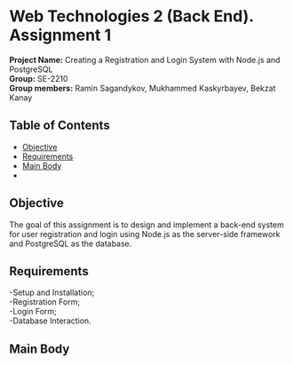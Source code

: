 # Web Technologies 2 (Back End). Assignment 1
**Project Name:** Creating a Registration and Login System with Node.js and PostgreSQL  
**Group:** SE-2210  
**Group members:** Ramin Sagandykov, Mukhammed Kaskyrbayev, Bekzat Kanay
## Table of Contents
- [Objective](#objective)
- [Requirements](#requirements)
- [Main Body](#main-body)
- 


## Objective
The goal of this assignment is to design and implement a back-end system for user registration and login using Node.js as the server-side framework and PostgreSQL as the database.

## Requirements
-Setup and Installation;
<br>-Registration Form;
<br>-Login Form;
<br>-Database Interaction.

## Main Body

